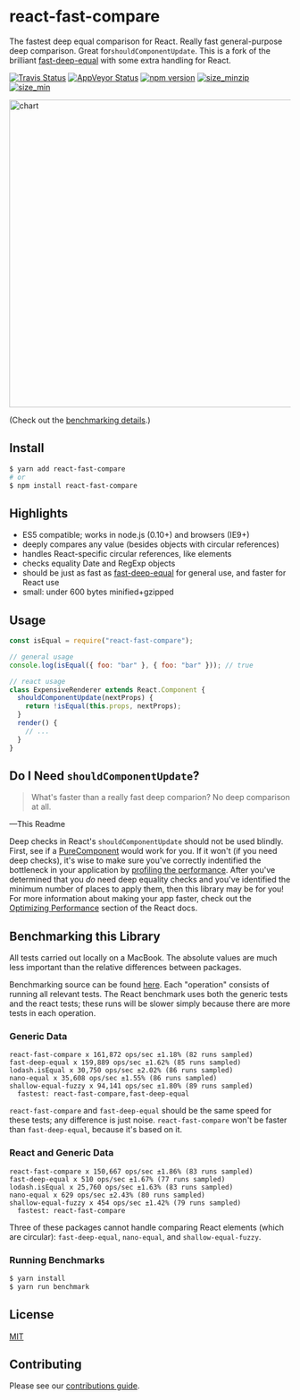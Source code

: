 # react-fast-compare

The fastest deep equal comparison for React. Really fast general-purpose deep comparison.
Great for`shouldComponentUpdate`. This is a fork of the brilliant
[fast-deep-equal](https://github.com/epoberezkin/fast-deep-equal) with some
extra handling for React.

[![Travis Status][trav_img]][trav_site]
[![AppVeyor Status][appveyor_img]][appveyor_site]
[![npm version][npm_img]][npm_site]
[![size_minzip][size_minzip]][size_site]
[![size_min][size_min]][size_site]

<img src="https://i.imgur.com/KLUWQla.png" alt="chart" width="550"/>

(Check out the [benchmarking details](#benchmarking).)

## Install

```sh
$ yarn add react-fast-compare
# or
$ npm install react-fast-compare
```

## Highlights

* ES5 compatible; works in node.js (0.10+) and browsers (IE9+)
* deeply compares any value (besides objects with circular references)
* handles React-specific circular references, like elements
* checks equality Date and RegExp objects
* should be just as fast as [fast-deep-equal](https://github.com/epoberezkin/fast-deep-equal) for general use, and faster for React use
* small: under 600 bytes minified+gzipped

## Usage

```jsx
const isEqual = require("react-fast-compare");

// general usage
console.log(isEqual({ foo: "bar" }, { foo: "bar" })); // true

// react usage
class ExpensiveRenderer extends React.Component {
  shouldComponentUpdate(nextProps) {
    return !isEqual(this.props, nextProps);
  }
  render() {
    // ...
  }
}
```

## Do I Need `shouldComponentUpdate`?

> What's faster than a really fast deep comparion? No deep comparison at all.

—This Readme

Deep checks in React's `shouldComponentUpdate` should not be used blindly.
First, see if a
[PureComponent](https://reactjs.org/docs/react-api.html#reactpurecomponent)
would work for you. If it won't (if you need deep checks), it's wise to make
sure you've correctly indentified the bottleneck in your application by
[profiling the performance](https://reactjs.org/docs/optimizing-performance.html#profiling-components-with-the-chrome-performance-tab).
After you've determined that you _do_ need deep equality checks and you've
identified the minimum number of places to apply them, then this library may
be for you! For more information about making your app faster, check out the
[Optimizing Performance](https://reactjs.org/docs/optimizing-performance.html)
section of the React docs.

## Benchmarking this Library

All tests carried out locally on a MacBook. The absolute values are much less
important than the relative differences between packages.

Benchmarking source can be found
[here](https://github.com/FormidableLabs/react-fast-compare/blob/master/node/tests.js).
Each "operation" consists of running all relevant tests. The React benchmark
uses both the generic tests and the react tests; these runs will be slower
simply because there are more tests in each operation.

### Generic Data

```
react-fast-compare x 161,872 ops/sec ±1.18% (82 runs sampled)
fast-deep-equal x 159,889 ops/sec ±1.62% (85 runs sampled)
lodash.isEqual x 30,750 ops/sec ±2.02% (86 runs sampled)
nano-equal x 35,608 ops/sec ±1.55% (86 runs sampled)
shallow-equal-fuzzy x 94,141 ops/sec ±1.80% (89 runs sampled)
  fastest: react-fast-compare,fast-deep-equal
```

`react-fast-compare` and `fast-deep-equal` should be the same speed for these
tests; any difference is just noise. `react-fast-compare` won't be faster than
`fast-deep-equal`, because it's based on it.

### React and Generic Data

```
react-fast-compare x 150,667 ops/sec ±1.86% (83 runs sampled)
fast-deep-equal x 510 ops/sec ±1.67% (77 runs sampled)
lodash.isEqual x 25,760 ops/sec ±1.63% (83 runs sampled)
nano-equal x 629 ops/sec ±2.43% (80 runs sampled)
shallow-equal-fuzzy x 454 ops/sec ±1.42% (79 runs sampled)
  fastest: react-fast-compare
```

Three of these packages cannot handle comparing React elements (which are
circular): `fast-deep-equal`, `nano-equal`, and `shallow-equal-fuzzy`.

### Running Benchmarks

```sh
$ yarn install
$ yarn run benchmark
```

## License

[MIT](https://github.com/FormidableLabs/react-fast-compare/blob/readme/LICENSE)

## Contributing

Please see our [contributions guide](./CONTRIBUTING.md).

[trav_img]: https://api.travis-ci.org/FormidableLabs/react-fast-compare.svg
[trav_site]: https://travis-ci.org/FormidableLabs/react-fast-compare
[cov_img]: https://img.shields.io/coveralls/FormidableLabs/react-fast-compare.svg
[cov_site]: https://coveralls.io/r/FormidableLabs/react-fast-compare
[npm_img]: https://badge.fury.io/js/react-fast-compare.svg
[npm_site]: http://badge.fury.io/js/react-fast-compare
[appveyor_img]: https://ci.appveyor.com/api/projects/status/github/formidablelabs/react-fast-compare?branch=master&svg=true
[appveyor_site]: https://ci.appveyor.com/project/FormidableLabs/react-fast-compare
[size_min]: https://img.shields.io/bundlephobia/min/react-fast-compare.svg
[size_minzip]: https://img.shields.io/bundlephobia/minzip/react-fast-compare.svg
[size_site]: https://bundlephobia.com/result?p=react-fast-compare
